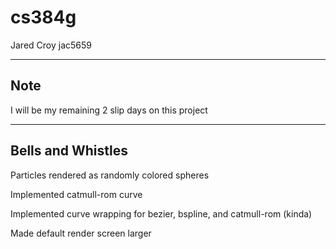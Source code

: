 # cs384g

Jared Croy
jac5659

----
Note
----
I will be my remaining 2 slip days on this project

------------------
Bells and Whistles
------------------

Particles rendered as randomly colored spheres

Implemented catmull-rom curve

Implemented curve wrapping for bezier, bspline, and catmull-rom (kinda)

Made default render screen larger
